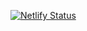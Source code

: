 [![Netlify Status](https://api.netlify.com/api/v1/badges/8ba0a490-42b6-4c22-ad06-a976c0980400/deploy-status)](https://app.netlify.com/sites/agitated-chandrasekhar-b8ef81/deploys)
